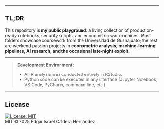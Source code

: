 <!-- ╔══════════════════════════════╗ -->
<!-- ║ README · Edgar Caldera, MSc? ║ -->
<!-- ╚══════════════════════════════╝ -->
---

## TL;DR
This repository is **my public playground**: a living collection of production-ready notebooks, security scripts, and econometric war machines. Most folders showcase coursework from the Universidad de Guanajuato; the rest are weekend passion projects in **econometric analysis, machine-learning pipelines, AI research, and the occasional late-night exploit**.

---

> **Development Environment:**  
> - All R analysis was conducted entirely in RStudio.  
> - Python code can be executed in any interface (Jupyter Notebook, VS Code, PyCharm, command line, etc.).

---

## License  
[![License: MIT](https://img.shields.io/badge/License-MIT-green.svg)](./LICENSE)  
MIT © 2025 Edgar Israel Caldera Hernández  
